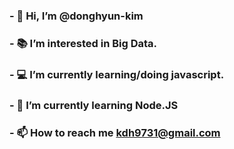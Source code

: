 ### - 👋 Hi, I’m @donghyun-kim
### - 📚 I’m interested in Big Data.
### - 💻 I’m currently learning/doing javascript.
### - 🌱 I’m currently learning Node.JS
### - 📫 How to reach me kdh9731@gmail.com

<!--
**donghyun1500/donghyun1500** is a ✨ _special_ ✨ repository because its `README.md` (this file) appears on your GitHub profile.

Here are some ideas to get you started:

- 🔭 I’m currently working on ...
- 🌱 I’m currently learning ...
- 👯 I’m looking to collaborate on ...
- 🤔 I’m looking for help with ...
- 💬 Ask me about ...
- 📫 How to reach me: ...
- 😄 Pronouns: ...
- ⚡ Fun fact: ...
-->
